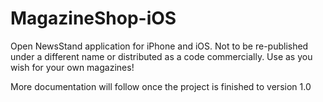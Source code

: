 MagazineShop-iOS
================

Open NewsStand application for iPhone and iOS. Not to be re-published under a different name or distributed as a code commercially. Use as you wish for your own magazines!

More documentation will follow once the project is finished to version 1.0
